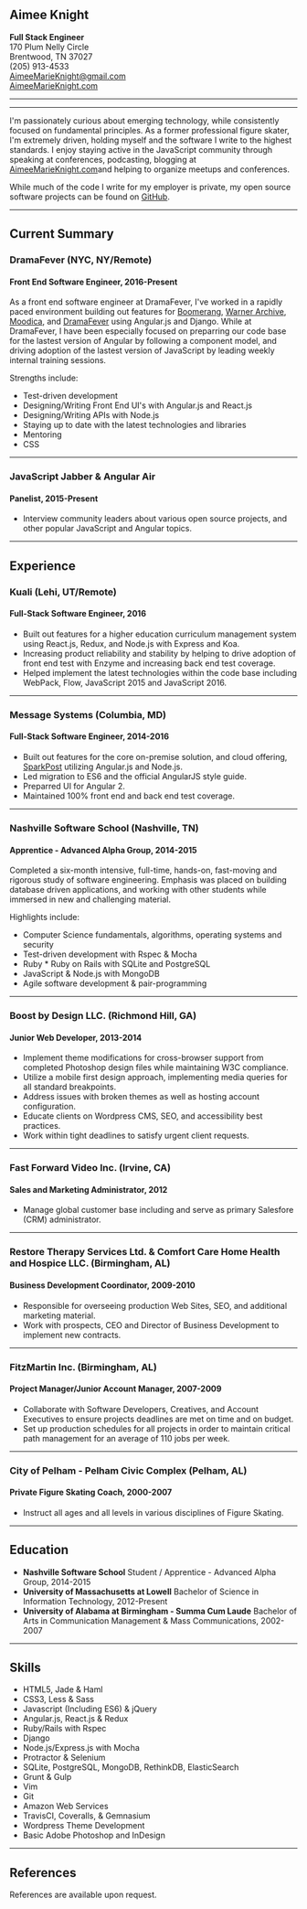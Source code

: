 ## Aimee Knight

**Full Stack Engineer**  
170 Plum Nelly Circle  
Brentwood, TN 37027  
(205) 913-4533  
AimeeMarieKnight@gmail.com  
[AimeeMarieKnight.com](http://aimeemarieknight.com/)

***
---------
I'm passionately curious about emerging technology, while consistently focused on fundamental principles. As a former professional figure skater, I'm extremely driven, holding myself and the software I write to the highest standards. I enjoy staying active in the JavaScript community through speaking at conferences, podcasting, blogging at [AimeeMarieKnight.com](http://aimeemarieknight.com/)and helping to organize meetups and conferences.

While much of the code I write for my employer is private, my open source software projects can be found on [GitHub](https://github.com/aimeeknight).

***
Current Summary
---------------

### **DramaFever** (NYC, NY/Remote)
#### **Front End Software Engineer, 2016-Present**

As a front end software engineer at DramaFever, I've worked in a rapidly paced environment building out features for [Boomerang](https://www.boomerang.com/), [Warner Archive](https://www.warnerarchive.com/), [Moodica](https://www.moodica.com/), and [DramaFever](https://www.dramafever.com/) using Angular.js and Django. While at DramaFever, I have been especially focused on preparring our code base for the lastest version of Angular by following a component model, and driving adoption of the lastest version of JavaScript by leading weekly internal training sessions.

Strengths include:

*  Test-driven development
*  Designing/Writing Front End UI's with Angular.js and React.js
*  Designing/Writing APIs with Node.js
*  Staying up to date with the latest technologies and libraries
*  Mentoring
*  CSS

***

### **JavaScript Jabber & Angular Air**
#### **Panelist, 2015-Present**

- Interview community leaders about various open source projects, and other popular JavaScript and Angular topics.

***
Experience
---------------

### **Kuali** (Lehi, UT/Remote)
#### **Full-Stack Software Engineer, 2016**

- Built out features for a higher education curriculum management system using React.js, Redux, and Node.js with Express and Koa.
- Increasing product reliability and stability by helping to drive adoption of front end test with Enzyme and increasing back end test coverage.
- Helped implement the latest technologies within the code base including WebPack, Flow, JavaScript 2015 and JavaScript 2016. 

***

### **Message Systems** (Columbia, MD)
#### **Full-Stack Software Engineer, 2014-2016**

- Built out features for the core on-premise solution, and cloud offering, [SparkPost](https://www.sparkpost.com/) utilizing Angular.js and Node.js. 
- Led migration to ES6 and the official AngularJS style guide.
- Preparred UI for Angular 2.
- Maintained 100% front end and back end test coverage.

***

### **Nashville Software School** (Nashville, TN)
#### **Apprentice - Advanced Alpha Group, 2014-2015**

Completed a six-month intensive, full-time, hands-on, fast-moving and rigorous study of software engineering. Emphasis was placed on building database driven applications, and working with other students while immersed in new and challenging material.  

Highlights include: 
- Computer Science fundamentals, algorithms, operating systems and security
- Test-driven development with Rspec & Mocha
- Ruby * Ruby on Rails with SQLite and PostgreSQL
- JavaScript & Node.js with MongoDB
- Agile software development & pair-programming

***

### **Boost by Design LLC.** (Richmond Hill, GA)
#### **Junior Web Developer, 2013-2014**

- Implement theme modifications for cross-browser support from completed Photoshop design files while maintaining W3C compliance.
- Utilize a mobile first design approach, implementing media queries for all standard breakpoints.
- Address issues with broken themes as well as hosting account configuration.
- Educate clients on Wordpress CMS, SEO, and accessibility best practices.
- Work within tight deadlines to satisfy urgent client requests.

***

### **Fast Forward Video Inc.** (Irvine, CA)
#### **Sales and Marketing Administrator, 2012**

- Manage global customer base including and serve as primary Salesfore (CRM) administrator.

***

### **Restore Therapy Services Ltd. & Comfort Care Home Health and Hospice LLC.** (Birmingham, AL)
#### **Business Development Coordinator, 2009-2010**

- Responsible for overseeing production Web Sites, SEO, and additional marketing material.
- Work with prospects, CEO and Director of Business Development to implement new contracts.

***

### **FitzMartin Inc.** (Birmingham, AL)
#### **Project Manager/Junior Account Manager, 2007-2009**

- Collaborate with Software Developers, Creatives, and Account Executives to ensure projects deadlines are met on time and on budget.
- Set up production schedules for all projects in order to maintain critical path management for an average of 110 jobs per week.

***

### **City of Pelham - Pelham Civic Complex** (Pelham, AL)
#### **Private Figure Skating Coach, 2000-2007**

- Instruct all ages and all levels in various disciplines of Figure Skating.

***
Education
---------

* **Nashville Software School** Student / Apprentice - Advanced Alpha Group, 2014-2015
* **University of Massachusetts at Lowell** Bachelor of Science in Information Technology, 2012-Present
* **University of Alabama at Birmingham  - Summa Cum Laude** Bachelor of Arts in Communication Management & Mass Communications, 2002-2007

***
Skills
------

*  HTML5, Jade & Haml
*  CSS3, Less & Sass
*  Javascript (Including ES6) & jQuery
*  Angular.js, React.js & Redux
*  Ruby/Rails with Rspec
*  Django
*  Node.js/Express.js with Mocha
*  Protractor & Selenium
*  SQLite, PostgreSQL, MongoDB, RethinkDB, ElasticSearch
*  Grunt & Gulp
*  Vim
*  Git
*  Amazon Web Services
*  TravisCI, Coveralls, & Gemnasium
*  Wordpress Theme Development
*  Basic Adobe Photoshop and InDesign

***
References
------
References are available upon request.
